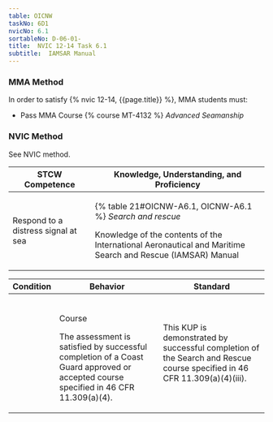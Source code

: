 ```yaml
---
table: OICNW
taskNo: 6D1
nvicNo: 6.1 
sortableNo: D-06-01-
title:  NVIC 12-14 Task 6.1
subtitle:  IAMSAR Manual
---
```



### MMA Method

In order to satisfy  {% nvic 12-14, {{page.title}}  %}, MMA students must:

* Pass MMA Course {% course MT-4132 %}  *Advanced Seamanship*


### NVIC Method

<a onclick="togglevisibility('nvic_methods')" >See NVIC method.</a>

<div id='nvic_methods' class='hide'>

<table>
<thead>
<tr>
<th class='forty'> STCW Competence </th>
<th class='sixty'> Knowledge, Understanding, and Proficiency </th>
</tr>
</thead>




<tbody>
<tr><td markdown='1'>

Respond to a distress signal at sea

</td><td markdown='1'>

{% table 21#OICNW-A6.1, OICNW-A6.1 %} *Search and rescue*

Knowledge of the contents of the International Aeronautical and Maritime Search and Rescue (IAMSAR) Manual

</td></tr>


</tbody>
</table>


<table>
<thead>
<tr><th class='twenty'>  Condition </th><th class='twenty'> Behavior </th><th  class='sixty'>Standard </th></tr>
</thead>
<tbody >



<tr><td markdown='1'>


</td><td markdown='1'>


<br>

<div class="tooltip" markdown='1'>

Course

The assessment is satisfied by successful completion of a Coast Guard approved or accepted course specified in 46 CFR 11.309(a)(4).

</div>


</td><td markdown='1'>

This KUP is demonstrated by successful completion of the Search and Rescue course specified in 46 CFR 11.309(a)(4)(iii).

</td></tr>
</tbody>
</table>
</div>
